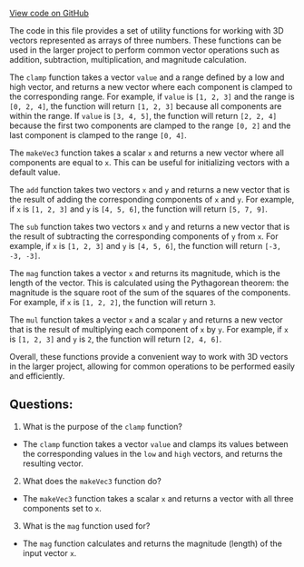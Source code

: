 [View code on GitHub](https://github.com/wandb/weave/weave-js/src/common/util/vec3.ts)

The code in this file provides a set of utility functions for working with 3D vectors represented as arrays of three numbers. These functions can be used in the larger project to perform common vector operations such as addition, subtraction, multiplication, and magnitude calculation.

The `clamp` function takes a vector `value` and a range defined by a low and high vector, and returns a new vector where each component is clamped to the corresponding range. For example, if `value` is `[1, 2, 3]` and the range is `[0, 2, 4]`, the function will return `[1, 2, 3]` because all components are within the range. If `value` is `[3, 4, 5]`, the function will return `[2, 2, 4]` because the first two components are clamped to the range `[0, 2]` and the last component is clamped to the range `[0, 4]`.

The `makeVec3` function takes a scalar `x` and returns a new vector where all components are equal to `x`. This can be useful for initializing vectors with a default value.

The `add` function takes two vectors `x` and `y` and returns a new vector that is the result of adding the corresponding components of `x` and `y`. For example, if `x` is `[1, 2, 3]` and `y` is `[4, 5, 6]`, the function will return `[5, 7, 9]`.

The `sub` function takes two vectors `x` and `y` and returns a new vector that is the result of subtracting the corresponding components of `y` from `x`. For example, if `x` is `[1, 2, 3]` and `y` is `[4, 5, 6]`, the function will return `[-3, -3, -3]`.

The `mag` function takes a vector `x` and returns its magnitude, which is the length of the vector. This is calculated using the Pythagorean theorem: the magnitude is the square root of the sum of the squares of the components. For example, if `x` is `[1, 2, 2]`, the function will return `3`.

The `mul` function takes a vector `x` and a scalar `y` and returns a new vector that is the result of multiplying each component of `x` by `y`. For example, if `x` is `[1, 2, 3]` and `y` is `2`, the function will return `[2, 4, 6]`.

Overall, these functions provide a convenient way to work with 3D vectors in the larger project, allowing for common operations to be performed easily and efficiently.
## Questions: 
 1. What is the purpose of the `clamp` function?
- The `clamp` function takes a vector `value` and clamps its values between the corresponding values in the `low` and `high` vectors, and returns the resulting vector.

2. What does the `makeVec3` function do?
- The `makeVec3` function takes a scalar `x` and returns a vector with all three components set to `x`.

3. What is the `mag` function used for?
- The `mag` function calculates and returns the magnitude (length) of the input vector `x`.